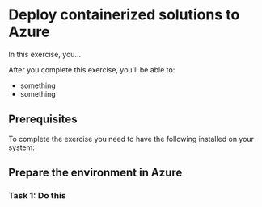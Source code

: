 # Deploy containerized solutions to Azure

In this exercise, you...

After you complete this exercise, you'll be able to:

* something
* something

## Prerequisites

To complete the exercise you need to have the following installed on your system:

## Prepare the environment in Azure

### Task 1: Do this


